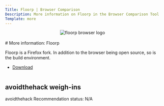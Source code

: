 ```yaml
---
Title: Floorp | Browser Comparison
Description: More information on Floorp in the Browser Comparison Tool
Template: more
---
```


<center><img src="%assets_url%/logos/floorp.png" alt="floorp browser logo" class="browser-img"></center>

<br>
<div class="column" markdown="1">
# More information: Floorp

Floorp is a Firefox fork. In addition to the browser being open source, so is the build environment.

* [Download](https://floorp.app/en/download/)
</div>

<div class="column" markdown="1">
<div class="card" markdown="1">

## avoidthehack weigh-ins

avoidthehack Recommendation status: N/A

</div>
</div>
</div>
